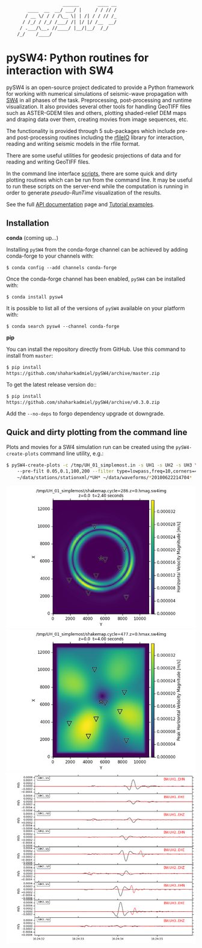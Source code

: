                          ______       ____ __
            ____  __  __/ ___/ |     / / // /
           / __ \/ / / /\__ \| | /| / / // /_
          / /_/ / /_/ /___/ /| |/ |/ /__  __/
         / .___/\__, //____/ |__/|__/  /_/
        /_/    /____/



pySW4: Python routines for interaction with SW4
===============================================

pySW4 is an open-source project dedicated to provide a Python framework for working with numerical simulations of seismic-wave propagation with [SW4](https://geodynamics.org/cig/software/sw4/) in all phases of the task. Preprocessing, post-processing and runtime visualization. It also provides several other tools for handling GeoTIFF files such as ASTER-GDEM tiles and others, plotting shaded-relief DEM maps and draping data over them, creating movies from image sequences, etc.

The functionality is provided through 5 sub-packages which include pre- and post-processing routines including the [rfileIO](http://shaharkadmiel.github.io/pySW4/packages/pySW4.prep.rfileIO.html) library for interaction, reading and writing seismic models in the rfile format.

There are some useful utilities for geodesic projections of data and for reading and writing GeoTIFF files.

In the command line interface [scripts](http://shaharkadmiel.github.io/pySW4/packages/pySW4.cli.html), there are some quick and dirty plotting routines which can be run from the command line. It may be useful to run these scripts on the server-end while the computation is running in order to generate *pseudo-RunTime* visualization of the results.

See the full [API documentation](http://shaharkadmiel.github.io/pySW4/) page and [Tutorial examples](http://shaharkadmiel.github.io/pySW4/packages/tutorials.html).

Installation
------------
**conda** (coming up...)

Installing ``pySW4`` from the conda-forge channel can be achieved by
adding conda-forge to your channels with:

    $ conda config --add channels conda-forge

Once the conda-forge channel has been enabled, ``pySW4`` can be
installed with:

    $ conda install pysw4

It is possible to list all of the versions of ``pySW4`` available on
your platform with:

    $ conda search pysw4 --channel conda-forge
    
**pip**

You can install the repository directly from GitHub. Use this command to install from ``master``:

    $ pip install https://github.com/shaharkadmiel/pySW4/archive/master.zip

To get the latest release version do::

    $ pip install https://github.com/shaharkadmiel/pySW4/archive/v0.3.0.zip

Add the ``--no-deps`` to forgo dependency upgrade ot downgrade.

Quick and dirty plotting from the command line
----------------------------------------------

Plots and movies for a SW4 simulation run can be created using the
`pySW4-create-plots` command line utility, e.g.:

```bash
$ pySW4-create-plots -c /tmp/UH_01_simplemost.in -s UH1 -s UH2 -s UH3 \\
    --pre-filt 0.05,0.1,100,200 --filter type=lowpass,freq=10,corners=4 \\
    ~/data/stations/stationxml/*UH* ~/data/waveforms/*20100622214704*
```

![Wavefield](/images/shakemap.cycle=286.z=0.hmag.png)
![PGV map](/images/shakemap.cycle=477.z=0.hmax.png)
![Seismograms](/images/seismograms.png)
